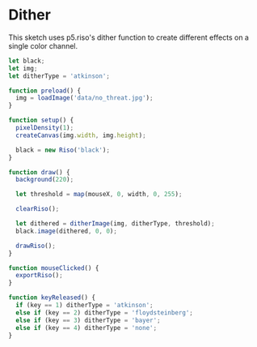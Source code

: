 # Dither

This sketch uses p5.riso's dither function to create different effects on a single color channel.

```javascript
let black;
let img;
let ditherType = 'atkinson';

function preload() {
  img = loadImage('data/no_threat.jpg');
}

function setup() {
  pixelDensity(1);
  createCanvas(img.width, img.height);

  black = new Riso('black');
}

function draw() {
  background(220);

  let threshold = map(mouseX, 0, width, 0, 255);

  clearRiso();

  let dithered = ditherImage(img, ditherType, threshold);
  black.image(dithered, 0, 0);

  drawRiso();
}

function mouseClicked() {
  exportRiso();
}

function keyReleased() {
  if (key == 1) ditherType = 'atkinson';
  else if (key == 2) ditherType = 'floydsteinberg';
  else if (key == 3) ditherType = 'bayer';
  else if (key == 4) ditherType = 'none';
}
```


